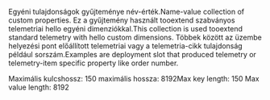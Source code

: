 <span data-ttu-id="9b382-101">Egyéni tulajdonságok gyűjteménye név-érték.</span><span class="sxs-lookup"><span data-stu-id="9b382-101">Name-value collection of custom properties.</span></span> <span data-ttu-id="9b382-102">Ez a gyűjtemény használt tooextend szabványos telemetriai hello egyéni dimenziókkal.</span><span class="sxs-lookup"><span data-stu-id="9b382-102">This collection is used tooextend standard telemetry with hello custom dimensions.</span></span> <span data-ttu-id="9b382-103">Többek között az üzembe helyezési pont előállított telemetriai vagy a telemetria-cikk tulajdonság például sorszám.</span><span class="sxs-lookup"><span data-stu-id="9b382-103">Examples are deployment slot that produced telemetry or telemetry-item specific property like order number.</span></span> 

<span data-ttu-id="9b382-104">Maximális kulcshossz: 150 maximális hossza: 8192</span><span class="sxs-lookup"><span data-stu-id="9b382-104">Max key length: 150 Max value length: 8192</span></span>
